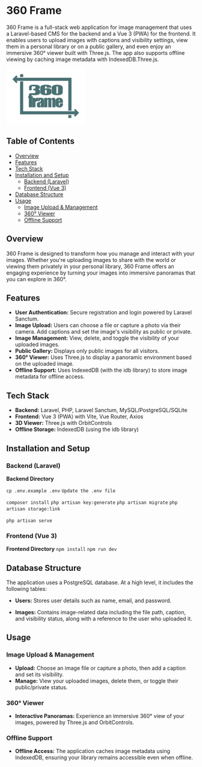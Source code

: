 # 360 Frame

360 Frame is a full-stack web application for image management that uses a Laravel-based CMS for the backend and a Vue 3 (PWA) for the frontend. It enables users to upload images with captions and visibility settings, view them in a personal library or on a public gallery, and even enjoy an immersive 360° viewer built with Three.js. The app also supports offline viewing by caching image metadata with IndexedDB.Three.js.

![360 Frame Logo](./frontend/src/assets/360logo_color.png)

## Table of Contents

- [Overview](#overview)
- [Features](#features)
- [Tech Stack](#tech-stack)
- [Installation and Setup](#installation-and-setup)
  - [Backend (Laravel)](#backend-laravel)
  - [Frontend (Vue 3)](#frontend-vue-3)
- [Database Structure](#database-structure)
- [Usage](#usage)
  - [Image Upload & Management](#image-upload--management)
  - [360° Viewer](#360-viewer)
  - [Offline Support](#offline-support)


## Overview

360 Frame is designed to transform how you manage and interact with your images. Whether you're uploading images to share with the world or viewing them privately in your personal library, 360 Frame offers an engaging experience by turning your images into immersive panoramas that you can explore in 360°.

## Features

- **User Authentication:** Secure registration and login powered by Laravel Sanctum.
- **Image Upload:** Users can choose a file or capture a photo via their camera. Add captions and set the image's visibility as public or private.
- **Image Management:** View, delete, and toggle the visibility of your uploaded images.
- **Public Gallery:**  Displays only public images for all visitors.
- **360° Viewer:**  Uses Three.js to display a panoramic environment based on the uploaded image.
- **Offline Support:**  Uses IndexedDB (with the idb library) to store image metadata for offline access.


## Tech Stack

- **Backend:** Laravel, PHP, Laravel Sanctum, MySQL/PostgreSQL/SQLite
- **Frontend:** Vue 3 (PWA) with Vite, Vue Router, Axios
- **3D Viewer:** Three.js with OrbitControls
- **Offline Storage:** IndexedDB (using the idb library)


## Installation and Setup


### Backend (Laravel)

 **Backend Directory**

`cp .env.example .env`
`Update the .env file`

`composer install`
`php artisan key:generate`
`php artisan migrate`
`php artisan storage:link`


`php artisan serve`

### Frontend (Vue 3)
 **Frontend Directory**
`npm install`
`npm run dev`



## Database Structure

The application uses a PostgreSQL database. At a high level, it includes the following tables:

- **Users:**
  Stores user details such as name, email, and password.

- **Images:**
  Contains image-related data including the file path, caption, and visibility status, along with a reference to the user who uploaded it.

## Usage

### Image Upload & Management
- **Upload:** Choose an image file or capture a photo, then add a caption and set its visibility.
- **Manage:** View your uploaded images, delete them, or toggle their public/private status.

### 360° Viewer
- **Interactive Panoramas:** Experience an immersive 360° view of your images, powered by Three.js and OrbitControls.

### Offline Support
- **Offline Access:** The application caches image metadata using IndexedDB, ensuring your library remains accessible even when offline.

